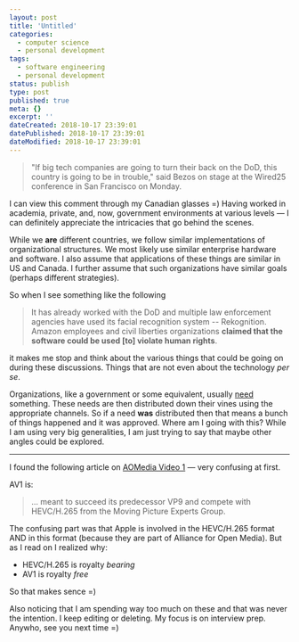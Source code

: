 ```yaml
---
layout: post
title: 'Untitled'
categories:
  - computer science
  - personal development
tags:
  - software engineering
  - personal development
status: publish
type: post
published: true
meta: {}
excerpt: ''
dateCreated: 2018-10-17 23:39:01
datePublished: 2018-10-17 23:39:01
dateModified: 2018-10-17 23:39:01
---
```


> "If big tech companies are going to turn their back on the DoD, this country is going to be in trouble," said Bezos on stage at the Wired25 conference in San Francisco on Monday.

I can view this comment through my Canadian glasses =) Having worked in academia, private, and, now, government environments at various levels &mdash; I can definitely appreciate the intricacies that go behind the scenes.

While we **are** different countries, we follow similar implementations of organizational structures. We most likely use similar enterprise hardware and software. I also assume that applications of these things are similar in US and Canada. I further assume that such organizations have similar goals (perhaps different strategies).

So when I see something like the following

> It has already worked with the DoD and multiple law enforcement agencies have used its facial recognition system -- Rekognition. Amazon employees and civil liberties organizations **claimed that the software could be used [to] violate human rights**.

it makes me stop and think about the various things that could be going on during these discussions. Things that are not even about the technology *per se*.

Organizations, like a government or some equivalent, usually [need](https://en.wikipedia.org/wiki/Request_for_proposal) something. These needs are then distributed down their vines using the appropriate channels. So if a need **was** distributed then that means a bunch of things happened and it was approved. Where am I going with this? While I am using very big generalities, I am just trying to say that maybe other angles could be explored.

---

I found the following article on [AOMedia Video 1](https://en.wikipedia.org/wiki/AV1) &mdash; very confusing at first.

AV1 is:

> ... meant to succeed its predecessor VP9 and compete with HEVC/H.265 from the Moving Picture Experts Group.

The confusing part was that Apple is involved in the HEVC/H.265 format AND in this format (because they are part of Alliance for Open Media). But as I read on I realized why:

  - HEVC/H.265 is royalty _bearing_
  - AV1 is royalty _free_

So that makes sence =)

Also noticing that I am spending way too much on these and that was never the intention. I keep editing or deleting. My focus is on interview prep. Anywho, see you next time =)
